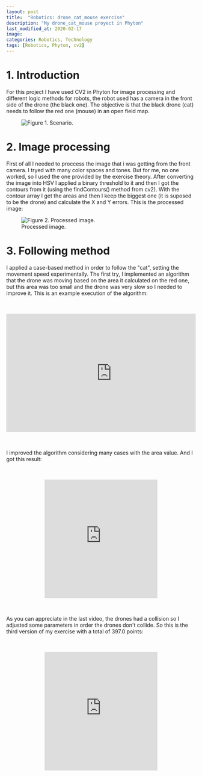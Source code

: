 ```yaml
---
layout: post
title:  "Robotics: drone_cat_mouse exercise"
description: "My drone_cat_mouse proyect in Phyton"
last_modified_at: 2020-02-17
image:
categories: Robotics, Technology
tags: [Robotics, Phyton, cv2]
---
```


# 1. Introduction

For this project I have used CV2 in Phyton for image processing and different logic methods for robots, the robot used has a camera in the front side of the drone (the black one). The objective is that the black drone (cat) needs to follow the red one (mouse) in an open field map.

<figure class="align-center">
  <img src="{{ '/assets/images/blog/drone_scenario.png' | absolute_url }}" alt="Figure 1. Scenario.">
</figure>

# 2. Image processing

First of all I needed to proccess the image that i was getting from the front camera. I tryed with many color spaces and tones. But for me, no one worked, so I used the one provided by the exercise theory. After converting the image into HSV I applied a binary threshold to it and then I got the contours from it (using the findContours() method from cv2). With the contour array I get the areas and then I keep the biggest one (it is suposed to be the drone) and calculate the X and Y errors. This is the processed image:

<figure class="align-center">
  <img src="{{ '/assets/images/blog/img_processed.png' | absolute_url }}" alt="Figure 2. Processed image.">
  <figcaption>Processed image.</figcaption>
</figure>

# 3. Following method

I applied a case-based method in order to follow the "cat", setting the movement speed experimentally. The first try, I implemented an algorithm that the drone was moving based on the area it calculated on the red one, but this area was too small and the drone was very slow so I needed to improve it. This is an example execution of the algorithm:

<pre>
<div align="center">
<div class="”video-responsive”">
<iframe width="560" height="315" src="https://www.youtube.com/embed/ObeuCfV-d3k" frameborder="0" allow="accelerometer; autoplay; encrypted-media; gyroscope; picture-in-picture" allowfullscreen></iframe>
</div>
</div>
</pre>

I improved the algorithm considering many cases with the area value. And I got this result:

<pre>
<div align="center">
<div class="”video-responsive”">
<iframe width="auto" height="315" src="https://www.youtube.com/embed/ccqvlLJKluw" frameborder="0" allow="accelerometer; autoplay; encrypted-media; gyroscope; picture-in-picture" allowfullscreen></iframe>
</div>
</div>
</pre>

As you can appreciate in the last video, the drones had a collision so I adjusted some parameters in order the drones don't collide. So this is the third version of my exercise with a total of 397.0 points:

<pre>
<div align="center">
<div class="”video-responsive”">
<iframe width="auto" height="315" src="https://www.youtube.com/embed/VjX5CmVBcm8" frameborder="0" allow="accelerometer; autoplay; encrypted-media; gyroscope; picture-in-picture" allowfullscreen></iframe>
</div>
</div>
</pre>




